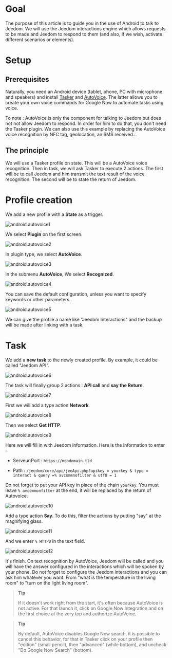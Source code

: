 Goal 
========

The purpose of this article is to guide you in the use of Android
to talk to Jeedom. We will use the Jeedom interactions engine which
allows requests to be made and Jeedom to respond to them (and also, if we
wish, activate different scenarios or elements).

Setup 
============

Prerequisites 
-------------

Naturally, you need an Android device (tablet, phone, PC with
microphone and speakers) and install
[Tasker](https://play.google.com/store/apps/dandails?id=nand.dinglisch.android.taskerm&hl=fr)
and
[AutoVoice](https://play.google.com/store/apps/dandails?id=com.joaomgcd.autovoice&hl=fr).
The latter allows you to create your own voice commands for Google Now
to automate tasks using voice.

To note : AutoVoice is only the component for talking to Jeedom but does not
not allow Jeedom to respond. In order for him to do that, you don't need the
Tasker plugin. We can also use this example by replacing the
AutoVoice voice recognition by NFC tag, geolocation,
an SMS received…

The principle 
-----------

We will use a Tasker profile on state. This will be a
AutoVoice voice recognition. Then in task, we will ask
Tasker to execute 2 actions. The first will be to call Jeedom and him
transmit the text result of the voice recognition. The second
will be to state the return of Jeedom.

Profile creation 
==================

We add a new profile with a **State** as a trigger.

![android.autovoice1](images/android.autovoice1.png)

We select **Plugin** on the first screen.

![android.autovoice2](images/android.autovoice2.png)

In plugin type, we select **AutoVoice**.

![android.autovoice3](images/android.autovoice3.png)

In the submenu **AutoVoice**, We select **Recognized**.

![android.autovoice4](images/android.autovoice4.png)

You can save the default configuration, unless you want to
specify keywords or other parameters.

![android.autovoice5](images/android.autovoice5.png)

We can give the profile a name like "Jeedom Interactions" and the
backup will be made after linking with a task.

Task 
========

We add a **new task** to the newly created profile. By
example, it could be called "Jeedom API".

![android.autovoice6](images/android.autovoice6.png)

The task will finally group 2 actions : **API call** and **say the
Return**.

![android.autovoice7](images/android.autovoice7.png)

First we will add a type action **Network**.

![android.autovoice8](images/android.autovoice8.png)

Then we select **Get HTTP**.

![android.autovoice9](images/android.autovoice9.png)

Here we will fill in with Jeedom information. Here is the information to
enter :

-   Serveur:Port : `https://mondomain.tld`

-   Path :
    `/jeedom/core/api/jeeApi.php?apikey = yourkey & type = interact & query =% avcommnofilter & utf8 = 1`

Do not forget to put your API key in place of the chain
`yourkey`. You must leave `% avcommonfilter` at the end, it will be
replaced by the return of Autovoice.

![android.autovoice10](images/android.autovoice10.png)

Add a type action **Say**. To do this, filter the actions by
putting "say" at the magnifying glass.

![android.autovoice11](images/android.autovoice11.png)

And we enter `% HTTPD` in the text field.

![android.autovoice12](images/android.autovoice12.png)

It's finish. On text recognition by AutoVoice, Jeedom will be
called and you will have the answer configured in the interactions which
will be spoken by your phone. Do not forget to configure the
Jeedom interactions and you can ask him whatever you
want. From "what is the temperature in the living room" to "turn on the light
living room".

> **Tip**
>
> If it doesn't work right from the start, it's often because AutoVoice
> is not active. For that launch it, click on Google Now
> Integration and on the first choice at the very top and authorize
> AutoVoice.

> **Tip**
>
> By default, AutoVoice disables Google Now search, it is
> possible to cancel this behavior, for that in Tasker click on
> your profile then "edition" (small pencil), then "advanced" (while
> bottom), and uncheck "Do Google Now Search" (bottom).
